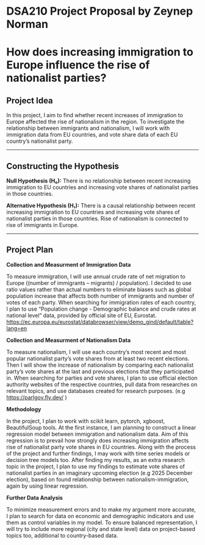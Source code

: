 # DSA210 Project Proposal by Zeynep Norman
# How does increasing immigration to Europe influence the rise of nationalist parties?

## Project Idea
In this project, I aim to find whether recent increases of immigration to Europe affected the rise of nationalism in the region. To investigate the relationship between immigrants and nationalism, I will work with immigration data from EU countries, and vote share data of each EU country’s nationalist party. 

---

## Constructing the Hypothesis
**Null Hypothesis (H₀):** There is no relationship between recent increasing immigration to EU countries and increasing vote shares of nationalist parties in those countries.

**Alternative Hypothesis (H₁):** There is a causal relationship between recent increasing immigration to EU countries and increasing vote shares of nationalist parties in those countries. Rise of nationalism is connected to rise of immigrants in Europe. 

---

## Project Plan

**Collection and Measurment of Immigration Data**

To measure immigration, I will use annual crude rate of net migration to Europe ((number of immigrants – migrants) / population). I decided to use ratio values rather than actual numbers to eliminate biases such as global population increase that affects both number of immigrants and number of votes of each party. When searching for immigration rates of each country, I plan to use “Population change - Demographic balance and crude rates at national level” data, provided by official site of EU, Eurostat.  https://ec.europa.eu/eurostat/databrowser/view/demo_gind/default/table?lang=en 


**Collection and Measurment of Nationalism Data**

To measure nationalism, I will use each country’s most recent and most popular nationalist party’s vote shares from at least two recent elections. Then I will show the increase of nationalism by comparing each nationalist party’s vote shares at the last and previous elections that they participated in. When searching for parties and vote shares, I plan to use official election authority websites of the respective countries, pull data from researches on relevant topics, and use databases created for research purposes. (e.g  https://parlgov.fly.dev/ )


**Methodology** 

In the project, I plan to work with scikit learn, pytorch, xgboost, BeautifulSoup tools. At the first instance, I am planning to construct a linear regression model between immigration and nationalism data. Aim of this regression is to prevail how strongly does increasing immigration affects rise of nationalist party vote shares in EU countries. Along with the process of the project and further findings, I may work with time series models or decision tree models too. After finding my results, as an extra research topic in the project, I plan to use my findings to estimate vote shares of nationalist parties in an imaginary upcoming election (e.g 2025 December election), based on found relationship between nationalism-immigration, again by using linear regression. 


**Further Data Analysis**

To minimize measurement errors and to make my argument more accurate, I plan to search for data on economic and demographic indicators and use them as control variables in my model. To ensure balanced representation, I will try to include more regional (city and state level) data on project-based topics too, additional to country-based data.


